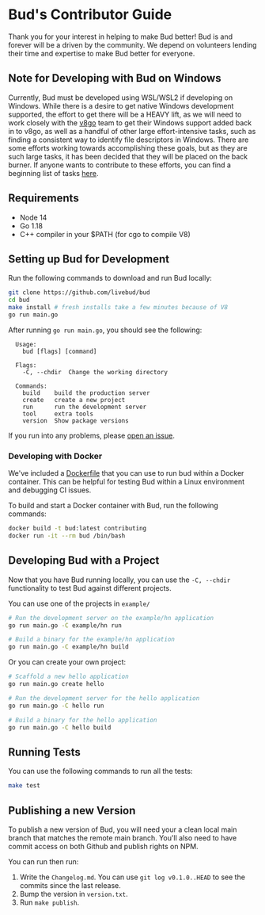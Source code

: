 # Bud's Contributor Guide

Thank you for your interest in helping to make Bud better! Bud is and forever will be a driven by the community. We depend on volunteers lending their time and expertise to make Bud better for everyone.

## Note for Developing with Bud on Windows

Currently, Bud must be developed using WSL/WSL2 if developing on Windows. While there is a desire to get native Windows development supported, the effort to get there will be a HEAVY lift, as we will need to work closely with the [v8go](https://github.com/rogchap/v8go) team to get their Windows support added back in to v8go, as well as a handful of other large effort-intensive tasks, such as finding a consistent way to identify file descriptors in Windows. There are some efforts working towards accomplishing these goals, but as they are such large tasks, it has been decided that they will be placed on the back burner. If anyone wants to contribute to these efforts, you can find a beginning list of tasks [here](https://github.com/livebud/bud/discussions/81).

## Requirements

- Node 14
- Go 1.18
- C++ compiler in your $PATH (for cgo to compile V8)

## Setting up Bud for Development

Run the following commands to download and run Bud locally:

```sh
git clone https://github.com/livebud/bud
cd bud
make install # fresh installs take a few minutes because of V8
go run main.go
```

After running `go run main.go`, you should see the following:

```
  Usage:
    bud [flags] [command]

  Flags:
    -C, --chdir  Change the working directory

  Commands:
    build    build the production server
    create   create a new project
    run      run the development server
    tool     extra tools
    version  Show package versions
```

If you run into any problems, please [open an issue](https://github.com/livebud/bud/issues/new).

### Developing with Docker

We've included a [Dockerfile](./Dockerfile) that you can use to run bud within a Docker container. This can be helpful for testing Bud within a Linux environment and debugging CI issues.

To build and start a Docker container with Bud, run the following commands:

```sh
docker build -t bud:latest contributing
docker run -it --rm bud /bin/bash
```

## Developing Bud with a Project

Now that you have Bud running locally, you can use the `-C, --chdir` functionality to test Bud against different projects.

You can use one of the projects in `example/`

```sh
# Run the development server on the example/hn application
go run main.go -C example/hn run

# Build a binary for the example/hn application
go run main.go -C example/hn build
```

Or you can create your own project:

```sh
# Scaffold a new hello application
go run main.go create hello

# Run the development server for the hello application
go run main.go -C hello run

# Build a binary for the hello application
go run main.go -C hello build
```

## Running Tests

You can use the following commands to run all the tests:

```sh
make test
```

## Publishing a new Version

To publish a new version of Bud, you will need your a clean local main branch that matches the remote main branch. You'll also need to have commit access on both Github and publish rights on NPM.

You can run then run:

1. Write the `Changelog.md`. You can use `git log v0.1.0..HEAD` to see the commits since the last release.
2. Bump the version in `version.txt`.
3. Run `make publish`.
